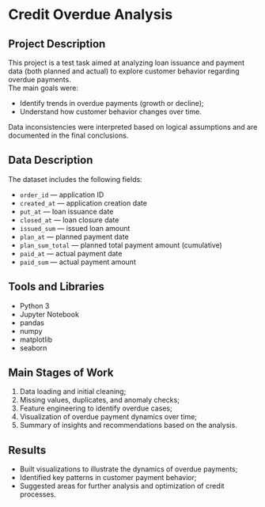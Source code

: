 # Credit Overdue Analysis

## Project Description

This project is a test task aimed at analyzing loan issuance and payment data (both planned and actual) to explore customer behavior regarding overdue payments.  
The main goals were:  
- Identify trends in overdue payments (growth or decline);  
- Understand how customer behavior changes over time.  

Data inconsistencies were interpreted based on logical assumptions and are documented in the final conclusions.

## Data Description

The dataset includes the following fields:  
- `order_id` — application ID  
- `created_at` — application creation date  
- `put_at` — loan issuance date  
- `closed_at` — loan closure date  
- `issued_sum` — issued loan amount  
- `plan_at` — planned payment date  
- `plan_sum_total` — planned total payment amount (cumulative)  
- `paid_at` — actual payment date  
- `paid_sum` — actual payment amount  

## Tools and Libraries  
- Python 3  
- Jupyter Notebook  
- pandas  
- numpy  
- matplotlib  
- seaborn  

## Main Stages of Work  
1. Data loading and initial cleaning;  
2. Missing values, duplicates, and anomaly checks;  
3. Feature engineering to identify overdue cases;  
4. Visualization of overdue payment dynamics over time;  
5. Summary of insights and recommendations based on the analysis.  

## Results  
- Built visualizations to illustrate the dynamics of overdue payments;  
- Identified key patterns in customer payment behavior;  
- Suggested areas for further analysis and optimization of credit processes.
